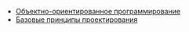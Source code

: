- [Объектно-ориентированное программирование](./object_oriented_programming.md)
- [Базовые принципы проектирования](./basic_design_principles.md)
